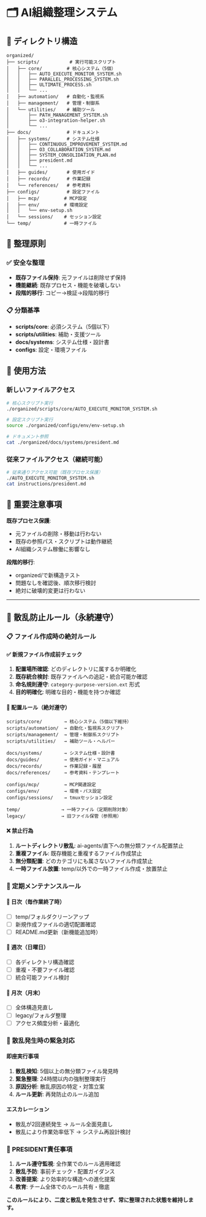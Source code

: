 # 🗂️ AI組織整理システム

## 📁 ディレクトリ構造

```
organized/
├── scripts/           # 実行可能スクリプト
│   ├── core/         # 核心システム（5個）
│   │   ├── AUTO_EXECUTE_MONITOR_SYSTEM.sh
│   │   ├── PARALLEL_PROCESSING_SYSTEM.sh
│   │   ├── ULTIMATE_PROCESS.sh
│   │   └── ...
│   ├── automation/   # 自動化・監視系
│   ├── management/   # 管理・制御系
│   └── utilities/    # 補助ツール
│       ├── PATH_MANAGEMENT_SYSTEM.sh
│       ├── o3-integration-helper.sh
│       └── ...
├── docs/             # ドキュメント
│   ├── systems/      # システム仕様
│   │   ├── CONTINUOUS_IMPROVEMENT_SYSTEM.md
│   │   ├── O3_COLLABORATION_SYSTEM.md
│   │   ├── SYSTEM_CONSOLIDATION_PLAN.md
│   │   ├── president.md
│   │   └── ...
│   ├── guides/       # 使用ガイド
│   ├── records/      # 作業記録
│   └── references/   # 参考資料
├── configs/          # 設定ファイル
│   ├── mcp/         # MCP設定
│   ├── env/         # 環境設定
│   │   └── env-setup.sh
│   └── sessions/    # セッション設定
└── temp/            # 一時ファイル
```

## 🔧 整理原則

### ✅ 安全な整理
- **既存ファイル保持**: 元ファイルは削除せず保持
- **機能継続**: 既存プロセス・機能を破壊しない
- **段階的移行**: コピー→検証→段階的移行

### 📋 分類基準
- **scripts/core**: 必須システム（5個以下）
- **scripts/utilities**: 補助・支援ツール
- **docs/systems**: システム仕様・設計書
- **configs**: 設定・環境ファイル

## 🎯 使用方法

### 新しいファイルアクセス
```bash
# 核心スクリプト実行
./organized/scripts/core/AUTO_EXECUTE_MONITOR_SYSTEM.sh

# 設定スクリプト実行
source ./organized/configs/env/env-setup.sh

# ドキュメント参照
cat ./organized/docs/systems/president.md
```

### 従来ファイルアクセス（継続可能）
```bash
# 従来通りアクセス可能（既存プロセス保護）
./AUTO_EXECUTE_MONITOR_SYSTEM.sh
cat instructions/president.md
```

## 🚨 重要注意事項

**既存プロセス保護**: 
- 元ファイルの削除・移動は行わない
- 既存の参照パス・スクリプトは動作継続
- AI組織システム稼働に影響なし

**段階的移行**:
- organized/で新構造テスト
- 問題なしを確認後、順次移行検討
- 絶対に破壊的変更は行わない

---

## 🚨 散乱防止ルール（永続遵守）

### 📋 ファイル作成時の絶対ルール

#### ✅ 新規ファイル作成前チェック
1. **配置場所確認**: どのディレクトリに属するか明確化
2. **既存統合検討**: 既存ファイルへの追記・統合可能か確認
3. **命名規則遵守**: `category-purpose-version.ext` 形式
4. **目的明確化**: 明確な目的・機能を持つか確認

#### 📁 配置ルール（絶対遵守）
```
scripts/core/        → 核心システム（5個以下維持）
scripts/automation/  → 自動化・監視系スクリプト
scripts/management/  → 管理・制御系スクリプト  
scripts/utilities/   → 補助ツール・ヘルパー

docs/systems/        → システム仕様・設計書
docs/guides/         → 使用ガイド・マニュアル
docs/records/        → 作業記録・履歴
docs/references/     → 参考資料・テンプレート

configs/mcp/         → MCP関連設定
configs/env/         → 環境・パス設定  
configs/sessions/    → tmuxセッション設定

temp/               → 一時ファイル（定期削除対象）
legacy/             → 旧ファイル保管（参照用）
```

#### ❌ 禁止行為
1. **ルートディレクトリ散乱**: ai-agents/直下への無分類ファイル配置禁止
2. **重複ファイル**: 既存機能と重複するファイル作成禁止
3. **無分類配置**: どのカテゴリにも属さないファイル作成禁止
4. **一時ファイル放置**: temp/以外での一時ファイル作成・放置禁止

### 🔄 定期メンテナンスルール

#### 📅 日次（毎作業終了時）
- [ ] temp/フォルダクリーンアップ
- [ ] 新規作成ファイルの適切配置確認
- [ ] README.md更新（新機能追加時）

#### 📅 週次（日曜日）
- [ ] 各ディレクトリ構造確認
- [ ] 重複・不要ファイル確認
- [ ] 統合可能ファイル検討

#### 📅 月次（月末）
- [ ] 全体構造見直し
- [ ] legacy/フォルダ整理
- [ ] アクセス頻度分析・最適化

### 🚫 散乱発生時の緊急対応

#### 即座実行事項
1. **散乱検知**: 5個以上の無分類ファイル発見時
2. **緊急整理**: 24時間以内の強制整理実行
3. **原因分析**: 散乱原因の特定・対策立案
4. **ルール更新**: 再発防止のルール追加

#### エスカレーション
- 散乱が2回連続発生 → ルール全面見直し
- 散乱により作業効率低下 → システム再設計検討

### 💪 PRESIDENT責任事項

1. **ルール遵守監視**: 全作業でのルール適用確認
2. **散乱予防**: 事前チェック・配置ガイダンス
3. **改善提案**: より効率的な構造への進化提案
4. **教育**: チーム全体でのルール共有・徹底

**このルールにより、二度と散乱を発生させず、常に整理された状態を維持します。**